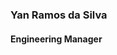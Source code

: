 ### Yan Ramos da Silva  
#### Engineering Manager

<!---
yanramos/yanramos is a ✨ special ✨ repository because its `README.md` (this file) appears on your GitHub profile.
You can click the Preview link to take a look at your changes.
--->
